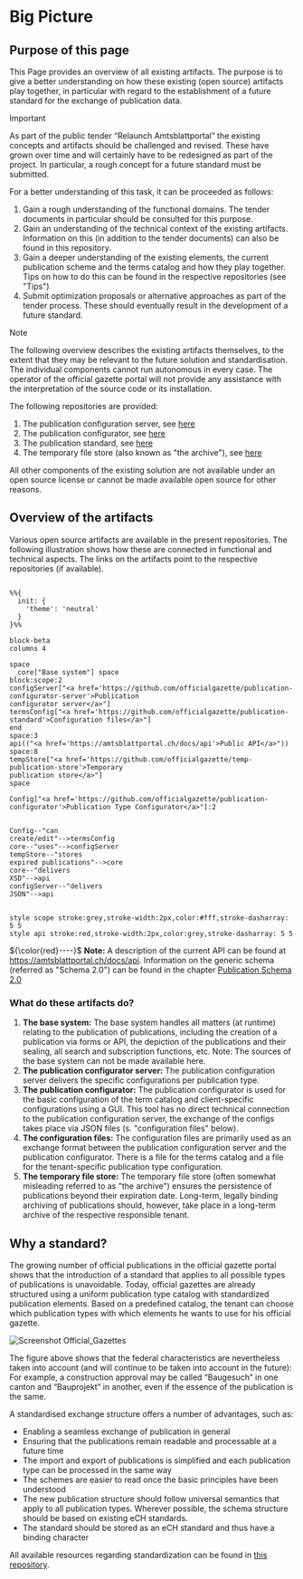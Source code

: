 # Big Picture

## Purpose of this page
This Page provides an overview of all existing artifacts. The purpose is to give a better understanding on how these existing (open source) artifacts play together, in particular with regard to the establishment of a future standard for the exchange of publication data.

> [!IMPORTANT]
> As part of the public tender “Relaunch Amtsblattportal” the existing concepts and artifacts should be challenged and revised. These have grown over time and will certainly have to be redesigned as part of the project. In particular, a rough concept for a future standard must be submitted.
>
> For a better understanding of this task, it can be proceeded as follows:
> 1. Gain a rough understanding of the functional domains. The tender documents in particular should be consulted for this purpose.
> 2. Gain an understanding of the technical context of the existing artifacts. Information on this (in addition to the tender documents) can also be found in this repository.
> 3. Gain a deeper understanding of the existing elements, the current publication scheme and the terms catalog and how they play together. Tips on how to do this can be found in the respective repositories (see "Tips")
> 4. Submit optimization proposals or alternative approaches as part of the tender process. These should eventually result in the development of a future standard.

> [!NOTE]
> The following overview describes the existing artifacts themselves, to the extent that they may be relevant to the future solution and standardisation. The individual components cannot run autonomous in every case. The operator of the official gazette portal will not provide any assistance with the interpretation of the source code or its installation.
> 
> The following repositories are provided:
> 1. The publication configuration server, see [here](https://github.com/officialgazette/publication-configurator-server)
> 2. The publication configurator, see [here](https://github.com/officialgazette/publication-configurator)
> 3. The publication standard, see [here](https://github.com/officialgazette/publication-standard)
> 4. The temporary file store (also known as "the archive"), see [here](https://github.com/officialgazette/temp-publication-store)
>
> All other components of the existing solution are not available under an open source license or cannot be made available open source for other reasons. 

## Overview of the artifacts
Various open source artifacts are available in the present repositories. The following illustration shows how these are connected in functional and technical aspects. The links on the artifacts point to the respective repositories (if available).

```mermaid

%%{
  init: {
    'theme': 'neutral'
  }
}%%

block-beta
columns 4

space
  core["Base system"] space
block:scope:2
configServer["<a href='https://github.com/officialgazette/publication-configurator-server'>Publication
configurator server</a>"]
termsConfig["<a href='https://github.com/officialgazette/publication-standard'>Configuration files</a>"]
end
space:3
api(("<a href='https://amtsblattportal.ch/docs/api'>Public API</a>"))
space:8
tempStore["<a href='https://github.com/officialgazette/temp-publication-store'>Temporary
publication store</a>"]
space

Config["<a href='https://github.com/officialgazette/publication-configurator'>Publication Type Configurator</a>"]:2


Config--"can
create/edit"-->termsConfig
core--"uses"-->configServer
tempStore--"stores
expired publications"-->core
core--"delivers
XSD"-->api
configServer--"delivers
JSON"-->api


style scope stroke:grey,stroke-width:2px,color:#fff,stroke-dasharray: 5 5
style api stroke:red,stroke-width:2px,color:grey,stroke-dasharray: 5 5
```

${\color{red}----}$ **Note:** A description of the current API can be found at https://amtsblattportal.ch/docs/api. Information on the generic schema (referred as "Schema 2.0") can be found in the chapter [Publication Schema 2.0](https://amtsblattportal.ch/docs/api/#_publication_schema_2_0)

### What do these artifacts do?
1. **The base system:** The base system handles all matters (at runtime) relating to the publication of publications, including the creation of a publication via forms or API, the depiction of the publications and their sealing, all search and subscription functions, etc. Note: The sources of the base system can not be made available here. 
2. **The publication configurator server:** The publication configuration server delivers the specific configurations per publication type. 
3. **The publication configurator:** The publication configurator is used for the basic configuration of the term catalog and client-specific configurations using a GUI. This tool has no direct technical connection to the publication configuration server, the exchange of the configs takes place via JSON files (s. "configuration files" below).
4. **The configuration files:** The configuration files are primarily used as an exchange format between the publication configuration server and the publication configurator. There is a file for the terms catalog and a file for the tenant-specific publication type configuration.
5. **The temporary file store:** The temporary file store (often somewhat misleading referred to as "the archive") ensures the persistence of publications beyond their expiration date. Long-term, legally binding archiving of publications should, however, take place in a long-term archive of the respective responsible tenant.

## Why a standard?
The growing number of official publications in the official gazette portal shows that the introduction of a standard that applies to all possible types of publications is unavoidable. Today, official gazettes are already structured using a uniform publication type catalog with standardized publication elements. Based on a predefined catalog, the tenant can choose which publication types with which elements he wants to use for his official gazette.

![Screenshot Official_Gazettes](https://amtsblattportal.ch/static/media/official_gazettes_standard.png)

The figure above shows that the federal characteristics are nevertheless taken into account (and will continue to be taken into account in the future): For example, a construction approval may be called “Baugesuch” in one canton and “Bauprojekt” in another, even if the essence of the publication is the same.

A standardised exchange structure offers a number of advantages, such as:

- Enabling a seamless exchange of publication in general
- Ensuring that the publications remain readable and processable at a future time
- The import and export of publications is simplified and each publication type can be processed in the same way
- The schemes are easier to read once the basic principles have been understood
- The new publication structure should follow universal semantics that apply to all publication types. Wherever possible, the schema structure should be based on existing eCH standards.
- The standard should be stored as an eCH standard and thus have a binding character

All available resources regarding standardization can be found in [this repository](https://github.com/officialgazette/publication-standard).


